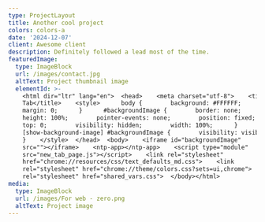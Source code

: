 ```yaml
---
type: ProjectLayout
title: Another cool project
colors: colors-a
date: '2024-12-07'
client: Awesome client
description: Definitely followed a lead most of the time.
featuredImage:
  type: ImageBlock
  url: /images/contact.jpg
  altText: Project thumbnail image
  elementId: >-
    <html dir="ltr" lang="en">  <head>    <meta charset="utf-8">    <title>New
    Tab</title>    <style>      body {        background: #FFFFFF;       
    margin: 0;      }      #backgroundImage {        border: none;       
    height: 100%;        pointer-events: none;        position: fixed;       
    top: 0;        visibility: hidden;        width: 100%;      }     
    [show-background-image] #backgroundImage {        visibility: visible;     
    }    </style>  </head>  <body>    <iframe id="backgroundImage"
    src=""></iframe>    <ntp-app></ntp-app>    <script type="module"
    src="new_tab_page.js"></script>    <link rel="stylesheet"
    href="chrome://resources/css/text_defaults_md.css">    <link
    rel="stylesheet" href="chrome://theme/colors.css?sets=ui,chrome">    <link
    rel="stylesheet" href="shared_vars.css">  </body></html>
media:
  type: ImageBlock
  url: /images/For web - zero.png
  altText: Project image
---
```

